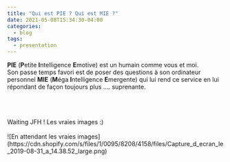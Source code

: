 ```yaml
---
title: "Qui est PIE ? Qui est MIE ?"
date: 2021-05-08T15:34:30-04:00
categories:
  - blog
tags:
  - presentation
---
```


**PIE** (**P**etite **I**ntelligence **E**motive) est un humain comme vous et moi. <br>
Son passe temps favori est de poser des questions à son ordinateur personnel **MIE** (**M**éga **I**ntelligence **E**mergente) qui lui rend ce service en lui répondant de façon toujours plus .... suprenante.

<br>
<br>
<br>
Waiting JFH ! Les vraies images :)
<br>
<br>
![En attendant les vraies images](https://cdn.shopify.com/s/files/1/0095/8208/4158/files/Capture_d_ecran_le_2019-08-31_a_14.38.52_large.png)
